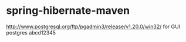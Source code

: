 # spring-hibernate-maven
http://www.postgresql.org/ftp/pgadmin3/release/v1.20.0/win32/   for GUI
postgres
abcd12345
